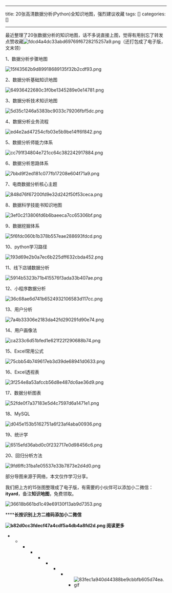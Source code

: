 
--- 
title:  20张高清数据分析(Python)全知识地图，强烈建议收藏 
tags: []
categories: [] 

---
最近整理了20张数据分析的知识地图，话不多说直接上图，觉得有用别忘了转发点赞收藏<img src="https://img-blog.csdnimg.cn/img_convert/fdcd4a4dc33abd69769f6728215257a9.png" alt="fdcd4a4dc33abd69769f6728215257a9.png">（还打包成了电子版，文末领）

1、数据分析步骤地图

<img src="https://img-blog.csdnimg.cn/img_convert/15f43562b9d89918689135f32b2cdf93.png" alt="15f43562b9d89918689135f32b2cdf93.png">

2、数据分析基础知识地图

<img src="https://img-blog.csdnimg.cn/img_convert/64936422680c3f0be1345289e0e14781.png" alt="64936422680c3f0be1345289e0e14781.png">

3、数据分析技术知识地图

<img src="https://img-blog.csdnimg.cn/img_convert/5d35c1246a5383bc9033c79206fbf5dc.png" alt="5d35c1246a5383bc9033c79206fbf5dc.png">

4、数据分析业务流程

<img src="https://img-blog.csdnimg.cn/img_convert/ed4e2ad47254cfb03e5b9be14ff6f842.png" alt="ed4e2ad47254cfb03e5b9be14ff6f842.png">

5、数据分析师能力体系

<img src="https://img-blog.csdnimg.cn/img_convert/cc791f34804e721cc64c382242917884.png" alt="cc791f34804e721cc64c382242917884.png">

6、数据分析思路体系

<img src="https://img-blog.csdnimg.cn/img_convert/7bbd9f2ed181c077fb17208e604f71a9.png" alt="7bbd9f2ed181c077fb17208e604f71a9.png">

7、电商数据分析核心主题

<img src="https://img-blog.csdnimg.cn/img_convert/848d76f67200fd9e32d242f50f53ceca.png" alt="848d76f67200fd9e32d242f50f53ceca.png">

8、数据科学技能书知识地图

<img src="https://img-blog.csdnimg.cn/img_convert/3ef0c213806fd6b6baeeca7cc65306bf.png" alt="3ef0c213806fd6b6baeeca7cc65306bf.png">

9、数据挖掘体系

<img src="https://img-blog.csdnimg.cn/img_convert/5f6fdc060b1b378b557eae288693fdcd.png" alt="5f6fdc060b1b378b557eae288693fdcd.png">

10、python学习路径

<img src="https://img-blog.csdnimg.cn/img_convert/193d69e2b0a7ec6b225dff632cbda452.png" alt="193d69e2b0a7ec6b225dff632cbda452.png">

11、线下店铺数据分析

<img src="https://img-blog.csdnimg.cn/img_convert/5914b5323b71b415576f3ada33b407ae.png" alt="5914b5323b71b415576f3ada33b407ae.png">

12、小程序数据分析

<img src="https://img-blog.csdnimg.cn/img_convert/36c68ae6d741b6524932106583d117cc.png" alt="36c68ae6d741b6524932106583d117cc.png">

13、用户分析

<img src="https://img-blog.csdnimg.cn/img_convert/7a4b33306e2183da42fd290291d90e74.png" alt="7a4b33306e2183da42fd290291d90e74.png">

14、用户画像法

<img src="https://img-blog.csdnimg.cn/img_convert/ca233c6d51bfed1e621f22f290688b74.png" alt="ca233c6d51bfed1e621f22f290688b74.png">

15、Excel常用公式

<img src="https://img-blog.csdnimg.cn/img_convert/75cbb54b749617eb3d39de68941d0633.png" alt="75cbb54b749617eb3d39de68941d0633.png">

16、Excel透视表

<img src="https://img-blog.csdnimg.cn/img_convert/3f254e8a53afccb56d8e487dc6ae36d9.png" alt="3f254e8a53afccb56d8e487dc6ae36d9.png">

17、数据分析图表

<img src="https://img-blog.csdnimg.cn/img_convert/52fde0f7a37183e5d4c7597d6a1471e1.png" alt="52fde0f7a37183e5d4c7597d6a1471e1.png">

18、MySQL

<img src="https://img-blog.csdnimg.cn/img_convert/d045e153b5162751a6f23af4aba00936.png" alt="d045e153b5162751a6f23af4aba00936.png">

19、统计学

<img src="https://img-blog.csdnimg.cn/img_convert/6515efd36abd0c0f232717e0d98456c6.png" alt="6515efd36abd0c0f232717e0d98456c6.png">

20、回归分析方法

<img src="https://img-blog.csdnimg.cn/img_convert/9fd6ffc31ba1e05537e33b7873e2d4d0.png" alt="9fd6ffc31ba1e05537e33b7873e2d4d0.png">

部分导图来源于网络，本文仅作学习分享。

我们把上方的15张图整理成了电子版，有需要的小伙伴可以添加小二微信：**ityard**，备注**知识地图**，免费领取。

<img src="https://img-blog.csdnimg.cn/img_convert/36618b661bd1c49e69130f13ab9d7353.png" alt="36618b661bd1c49e69130f13ab9d7353.png">

******长按识别上方二维码添加小二微信**

**<strong><img src="https://img-blog.csdnimg.cn/img_convert/b82d0cc3fdecf47a4cdf5a4db4a8fd2d.png" alt="b82d0cc3fdecf47a4cdf5a4db4a8fd2d.png"> **</strong>**<strong>阅读更多**</strong>
- - - - - - - - - <img src="https://img-blog.csdnimg.cn/img_convert/83fec1a940d44388be9cbbfb605d74ea.gif" alt="83fec1a940d44388be9cbbfb605d74ea.gif">
